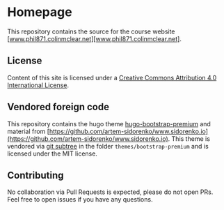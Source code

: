 # Homepage

This repository contains the source for the course website [www.phil871.colinmclear.net][www.phil871.colinmclear.net].

## License

Content of this site is licensed under a [Creative Commons Attribution 4.0 International License](http://creativecommons.org/licenses/by/4.0/).

## Vendored foreign code

This repository contains the hugo theme
[hugo-bootstrap-premium](https://github.com/appernetic/hugo-bootstrap-premium/)
and material from [https://github.com/artem-sidorenko/www.sidorenko.io](https://github.com/artem-sidorenko/www.sidorenko.io). This theme is vendored via [git subtree](https://www.atlassian.com/blog/git/alternatives-to-git-submodule-git-subtree) in the folder `themes/bootstrap-premium` and is licensed under the MIT license.

## Contributing

No collaboration via Pull Requests is expected, please do not open PRs. Feel free to open issues if you have any questions.
